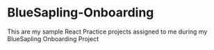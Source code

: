 # BlueSapling-Onboarding
This are my sample React Practice projects assigned to me during my BlueSapling Onboarding Project
